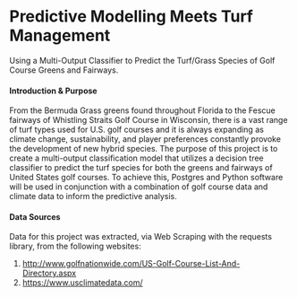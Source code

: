 # Predictive Modelling Meets Turf Management
Using a Multi-Output Classifier to Predict the Turf/Grass Species of Golf Course Greens and Fairways.


#### Introduction & Purpose
From the Bermuda Grass greens found throughout Florida to the Fescue fairways of Whistling Straits Golf Course in Wisconsin, there is a vast range of turf types used for U.S. golf courses and it is always expanding as climate change, sustainability, and player preferences constantly provoke the development of new hybrid species. The purpose of this project is to create a multi-output classification model that utilizes a decision tree classifier to predict the turf species for both the greens and fairways of United States golf courses. To achieve this, Postgres and Python software will be used in conjunction with a combination of golf course data and climate data to inform the predictive analysis.

#### Data Sources
Data for this project was extracted, via Web Scraping with the requests library, from the following websites:
1) http://www.golfnationwide.com/US-Golf-Course-List-And-Directory.aspx
2) https://www.usclimatedata.com/


